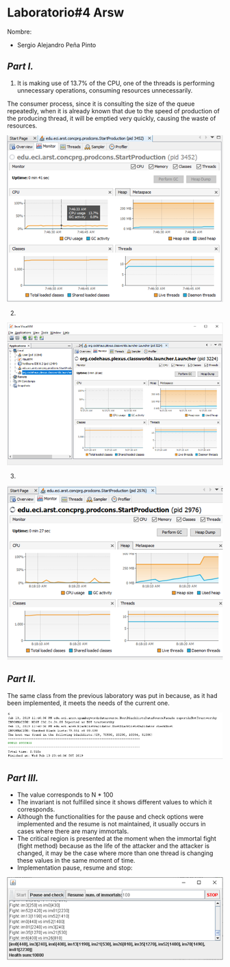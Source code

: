 # Laboratorio#4 Arsw

Nombre: 
* Sergio Alejandro Peña Pinto

## *Part I.*
1. It is making use of 13.7% of the CPU, one of the threads is performing unnecessary operations, consuming resources unnecessarily. 

The consumer process, since it is consulting the size of the queue repeatedly, when it is already known that due to the speed of production of the producing thread, it will be emptied very quickly, causing the waste of resources.

![](Imagenes/111.PNG)

2. 

![](Imagenes/2.png)

3.

![](Imagenes/3.png)

## *Part II.*

The same class from the previous laboratory was put in because, as it had been implemented, it meets the needs of the current one.

![](Imagenes/4.png)

## *Part III.*

* The value corresponds to N * 100
* The invariant is not fulfilled since it shows different values to which it corresponds.
* Although the functionalities for the pause and check options were implemented and the resume is not maintained, it usually occurs in cases where there are many immortals.
* The critical region is presented at the moment when the immortal fight (fight method) because as the life of the attacker and the attacker is changed, it may be the case where more than one thread is changing these values in the same moment of time.
* Implementation pause, resume and stop:

![](Imagenes/5.png)
